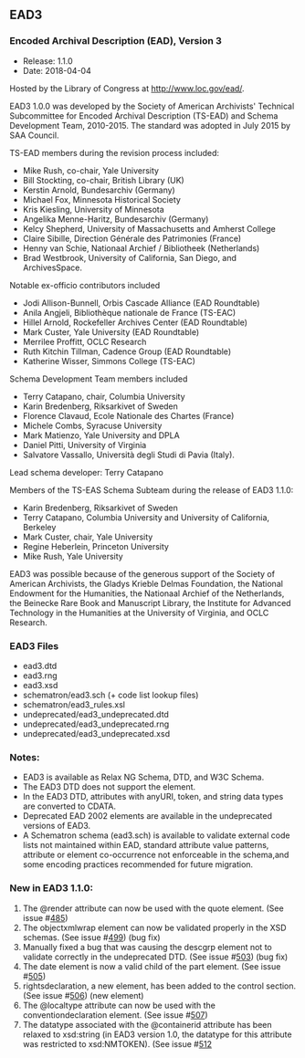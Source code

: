 ## EAD3
### Encoded Archival Description (EAD), Version 3
* Release: 1.1.0
* Date: 2018-04-04

Hosted by the Library of Congress at http://www.loc.gov/ead/.

EAD3 1.0.0 was developed by the Society of American Archivists' Technical Subcommittee for Encoded Archival Description (TS-EAD) and Schema Development Team, 2010-2015. The standard was adopted in July 2015 by SAA Council.

TS-EAD members during the revision process included:
* Mike Rush, co-chair, Yale University
* Bill Stockting, co-chair, British Library (UK)
* Kerstin Arnold, Bundesarchiv (Germany)
* Michael Fox, Minnesota Historical Society
* Kris Kiesling, University of Minnesota
* Angelika Menne-Haritz, Bundesarchiv (Germany)
* Kelcy Shepherd, University of Massachusetts and Amherst College
* Claire Sibille, Direction Générale des Patrimonies (France)
* Henny van Schie, Nationaal Archief / Bibliotheek (Netherlands)
* Brad Westbrook, University of California, San Diego, and ArchivesSpace.

Notable ex-officio contributors included
* Jodi Allison-Bunnell, Orbis Cascade Alliance (EAD Roundtable)
* Anila Angjeli, Bibliothèque nationale de France (TS-EAC)
* Hillel Arnold, Rockefeller Archives Center (EAD Roundtable)
* Mark Custer, Yale University (EAD Roundtable)
* Merrilee Proffitt, OCLC Research
* Ruth Kitchin Tillman, Cadence Group (EAD Roundtable)
* Katherine Wisser, Simmons College (TS-EAC)

Schema Development Team members included
* Terry Catapano, chair, Columbia University
* Karin Bredenberg, Riksarkivet of Sweden
* Florence Clavaud, Ecole Nationale des Chartes (France)
* Michele Combs, Syracuse University
* Mark Matienzo, Yale University and DPLA
* Daniel Pitti, University of Virginia
* Salvatore Vassallo, Università degli Studi di Pavia (Italy).

Lead schema developer: Terry Catapano

Members of the TS-EAS Schema Subteam during the release of EAD3 1.1.0:
* Karin Bredenberg, Riksarkivet of Sweden
* Terry Catapano, Columbia University and University of California, Berkeley
* Mark Custer, chair, Yale University
* Regine Heberlein, Princeton University
* Mike Rush, Yale University

EAD3 was possible because of the generous support of the Society of American Archivists, the Gladys Krieble Delmas Foundation, the National Endowment for the Humanities, the Nationaal Archief of the Netherlands, the Beinecke Rare Book and Manuscript Library, the Institute for Advanced Technology in the Humanities at the University of Virginia, and OCLC Research.

### EAD3 Files
* ead3.dtd
* ead3.rng
* ead3.xsd
* schematron/ead3.sch (+ code list lookup files)
* schematron/ead3_rules.xsl
* undeprecated/ead3_undeprecated.dtd
* undeprecated/ead3_undeprecated.rng
* undeprecated/ead3_undeprecated.xsd

### Notes:
* EAD3 is available as Relax NG Schema, DTD, and W3C Schema.
* The EAD3 DTD does not support the <objectxmlwrap> element.
* In the EAD3 DTD, attributes with anyURI, token, and string data types are converted to CDATA.
* Deprecated EAD 2002 elements are available in the undeprecated versions of EAD3.
* A Schematron schema (ead3.sch) is available to validate external code lists not maintained within EAD, standard attribute value patterns, attribute or element co-occurrence not enforceable in the schema,and some encoding practices recommended for future migration.

### New in EAD3 1.1.0:
1. The @render attribute can now be used with the quote element. (See issue #[485](https://github.com/SAA-SDT/EAD3/issues/485))
2. The objectxmlwrap element can now be validated properly in the XSD schemas. (See issue #[499](https://github.com/SAA-SDT/EAD3/issues/499)) (bug fix)
3. Manually fixed a bug that was causing the descgrp element not to validate correctly in the undeprecated DTD. (See issue #[503](https://github.com/SAA-SDT/EAD3/issues/503)) (bug fix)
4. The date element is now a valid child of the part element. (See issue #[505](https://github.com/SAA-SDT/EAD3/issues/505))
5. rightsdeclaration, a new element, has been added to the control section. (See issue #[506](https://github.com/SAA-SDT/EAD3/issues/506)) (new element)
6. The @localtype attribute can now be used with the conventiondeclaration element. (See issue #[507](https://github.com/SAA-SDT/EAD3/issues/507))  
7. The datatype associated with the @containerid attribute has been relaxed to xsd:string (in EAD3 version 1.0, the datatype for this attribute was restricted to xsd:NMTOKEN). (See issue #[512](https://github.com/SAA-SDT/EAD3/issues/512)
